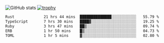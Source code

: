 ![GitHub stats](https://github-readme-stats.vercel.app/api?username=ksk001100&show_icons=true&theme=tokyonight)
[![trophy](https://github-profile-trophy.vercel.app/?username=ksk001100&theme=onedark)](https://github.com/ryo-ma/github-profile-trophy)

<!--START_SECTION:waka-->

```txt
Rust             21 hrs 44 mins  ██████████████░░░░░░░░░░░   55.79 %
TypeScript       7 hrs 30 mins   ████▓░░░░░░░░░░░░░░░░░░░░   19.25 %
Ruby             3 hrs 47 mins   ██▒░░░░░░░░░░░░░░░░░░░░░░   09.74 %
ERB              1 hr 50 mins    █▒░░░░░░░░░░░░░░░░░░░░░░░   04.73 %
TOML             1 hr 5 mins     ▓░░░░░░░░░░░░░░░░░░░░░░░░   02.80 %
```

<!--END_SECTION:waka-->
